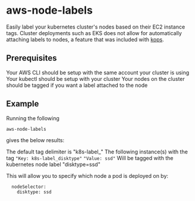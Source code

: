 # aws-node-labels

Easily label your kubernetes cluster's nodes based on their EC2 instance tags. Cluster deployments such as EKS does not allow for automatically attaching labels to nodes, a feature that was included with [kops](https://github.com/kubernetes/kops).

## Prerequisites
Your AWS CLI should be setup with the same account your cluster is using
Your kubectl should be setup with your cluster
Your nodes on the cluster should be tagged if you want a label attached to the node

## Example
Running the following
```
aws-node-labels
```
gives the below results:  
  
The default tag delimiter is "k8s-label_"
The following instance(s) with the tag
```"Key: k8s-label_disktype"```
```"Value: ssd"```
Will be tagged with the kubernetes node label "disktype=ssd"

This will allow you to specify which node a pod is deployed on by:
```
  nodeSelector:
    disktype: ssd
```





